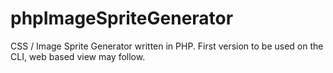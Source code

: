phpImageSpriteGenerator
=======================

CSS / Image Sprite Generator written in PHP. First version to be used on the CLI, web based view may follow.
